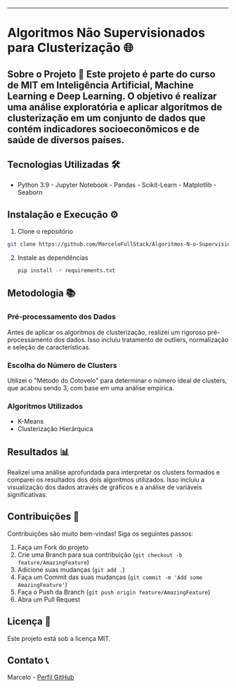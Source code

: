 
* * *


 # Algoritmos Não Supervisionados para Clusterização 🌐 
 ## Sobre o Projeto 📌  Este projeto é parte do curso de MIT em Inteligência Artificial, Machine Learning e Deep Learning. O objetivo é realizar uma análise exploratória e aplicar algoritmos de clusterização em um conjunto de dados que contém indicadores socioeconômicos e de saúde de diversos países. 
  ## Tecnologias Utilizadas 🛠️  
  - Python 3.9 - Jupyter Notebook - Pandas - Scikit-Learn - Matplotlib - Seaborn  
 ## Instalação e Execução ⚙️ 
  1. Clone o repositório   
 
  ```sh 
  git clone https://github.com/MarceloFullStack/Algoritmos-N-o-Supervisionados-para-clusteriza-o-23E4_2-.git
  ```


2.  Instale as dependências
    
    ```sh    
    pip install -r requirements.txt
    ```
    

Metodologia 📚
--------------

### Pré-processamento dos Dados

Antes de aplicar os algoritmos de clusterização, realizei um rigoroso pré-processamento dos dados. Isso incluiu tratamento de outliers, normalização e seleção de características.

### Escolha do Número de Clusters

Utilizei o "Método do Cotovelo" para determinar o número ideal de clusters, que acabou sendo 3, com base em uma análise empírica.

### Algoritmos Utilizados

*   K-Means
*   Clusterização Hierárquica

Resultados 📊
-------------

Realizei uma análise aprofundada para interpretar os clusters formados e comparei os resultados dos dois algoritmos utilizados. Isso incluiu a visualização dos dados através de gráficos e a análise de variáveis significativas.

Contribuições 🤝
----------------

Contribuições são muito bem-vindas! Siga os seguintes passos:

1.  Faça um Fork do projeto
2.  Crie uma Branch para sua contribuição (`git checkout -b feature/AmazingFeature`)
3.  Adicione suas mudanças (`git add .`)
4.  Faça um Commit das suas mudanças (`git commit -m 'Add some AmazingFeature'`)
5.  Faça o Push da Branch (`git push origin feature/AmazingFeature`)
6.  Abra um Pull Request

Licença 📄
----------

Este projeto está sob a licença MIT.

Contato 📞
----------

Marcelo - [Perfil GitHub](https://github.com/MarceloFullStack)
